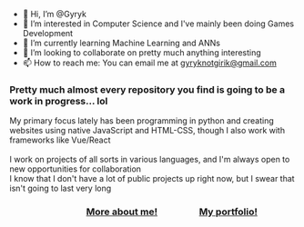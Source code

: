 - 👋 Hi, I’m @Gyryk
- 👀 I’m interested in Computer Science and I've mainly been doing Games Development
- 🌱 I’m currently learning Machine Learning and ANNs
- 💞️ I’m looking to collaborate on pretty much anything interesting
- 📫 How to reach me: You can email me at gyryknotgirik@gmail.com

### Pretty much almost every repository you find is going to be a work in progress... lol <br>
My primary focus lately has been programming in python and creating websites using native JavaScript and HTML-CSS, though I also work with frameworks like Vue/React <br> <br>
I work on projects of all sorts in various languages, and I'm always open to new opportunities for collaboration <br>
I know that I don't have a lot of public projects up right now, but I swear that isn't going to last very long

### &emsp;&emsp;&emsp;&emsp;&emsp;&emsp;&emsp;&emsp; [More about me!](https://gyryk.github.io/me) &emsp;&emsp;&emsp;&emsp; [My portfolio!](https://gyryk.github.io/projects)
